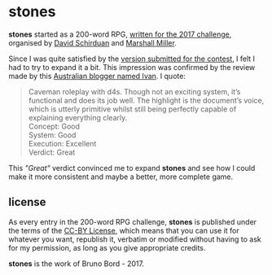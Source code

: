 # stones

**stones** started as a 200-word RPG, [written for the 2017 challenge](https://200wordrpg.github.io/), organised by [David Schirduan](https://technicalgrimoire.com/) and [Marshall Miller](http://www.finemessgames.com/).

Since I was quite satisfied by the [version submitted for the contest](https://200wordrpg.github.io/2017/rpg/2017/04/22/Stones.html), I felt I had to try to expand it a bit. This impression was confirmed by the review made by this [Australian blogger named Ivan](http://roleplaygreenroom.blogspot.fr/2017/05/200-word-rpg-challenge-2017-reviews_14.html). I quote:

>  Caveman roleplay with d4s. Though not an exciting system, it’s functional and does its job well. The highlight is the document’s voice, which is utterly primitive whilst still being perfectly capable of explaining everything clearly.  
Concept: Good  
System: Good  
Execution: Excellent  
Verdict: Great

This *"Great"* verdict convinced me to expand **stones** and see how I could make it more consistent and maybe a better, more complete game.

## license

As every entry in the 200-word RPG challenge, **stones** is published under the terms of the [CC-BY License](https://creativecommons.org/licenses/by/4.0/), which means that you can use it for whatever you want, republish it, verbatim or modified without having to ask for my permission, as long as you give appropriate credits.

**stones** is the work of Bruno Bord - 2017.
